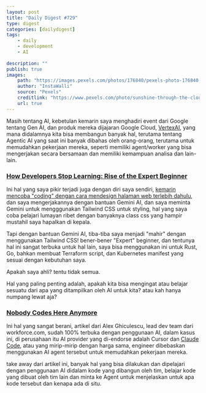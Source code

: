 ```yaml
---
layout: post
title: "Daily Digest #729"
type: digest
categories: [dailydigest]
tags: 
    - daily
    - development
    - AI
    
description: ""
publish: true
images:
    path: "https://images.pexels.com/photos/176840/pexels-photo-176840.jpeg?auto=compress&cs=tinysrgb&w=1260&h=750&dpr=1"
    author: "InstaWalli"
    source: "Pexels"
    creditlink: "https://www.pexels.com/photo/sunshine-through-the-clouds-176840/"
    url: true
---
```


Masih tentang AI, kebetulan kemarin saya menghadiri event dari Google tentang Gen AI, dan produk mereka dijajaran Google Cloud, [VertexAI](https://cloud.google.com/vertex-ai), yang mana didalamnya kita bisa membangun banyak hal, terutama tentang Agentic AI yang saat ini banyak dibahas oleh orang-orang, terutama untuk memudahkan pekerjaan mereka, seperti memiliki agent/worker yang bisa mengerjakan secara bersamaan dan memiliki kemampuan analisa dan lain-lain.

### [How Developers Stop Learning: Rise of the Expert Beginner](https://daedtech.com/how-developers-stop-learning-rise-of-the-expert-beginner/)
Ini hal yang saya pikir terjadi juga dengan diri saya sendiri, [kemarin mencoba "coding" dengan cara mendesign halaman web terlebih dahulu](https://notes.dedenf.com/2025/05/building-site-dengan-ai), dan saya mengerjakannya dengan bantuan Gemini AI, dan saya meminta Gemini untuk mengggunakan Tailwind CSS untuk styling, hal yang saya coba pelajari lumayan ribet dengan banyaknya class css yang hampir mustahil saya hapalkan di kepala.

Tapi dengan bantuan Gemini AI, tiba-tiba saya menjadi "mahir" dengan menggunakan Tailwind CSS! bener-bener "Expert" beginner, dan tentunya hal ini sangat terbuka untuk hal lain, saya bisa menggunakan ini untuk Rust, Go, bahkan membuat Terraform script, dan Kubernetes manifest yang sesuai dengan kebutuhan saya.

Apakah saya ahli? tentu tidak semua.

Hal yang paling penting adalah, apakah kita bisa mengingat atau belajar sesuatu dari apa yang ditampilkan oleh AI untuk kita? atau kah hanya numpang lewat aja?

### [Nobody Codes Here Anymore](https://ghiculescu.substack.com/p/nobody-codes-here-anymore)
Ini hal yang sangat berani, artikel dari Alex Ghiculescu, lead dev team dari workforce.com, sudah 100% terbuka dengan penggunaan AI, dalam kasus ini, di perusahaan itu AI provider yang di-endorse adalah Cursor dan [Claude Code](https://claude.ai/), atau yang mirip-mirip dengan harga sama, engineer dibebaskan menggunakan AI agent tersebut untuk memudahkan pekerjaan mereka.

take away dari artikel ini, banyak hal yang bisa dilakukan dan dipelajari dengan penggunaan AI didalam kode yang dibangun oleh tim, belajar kode yang dibuat oleh tim lain dan minta ke Agent untuk menjelaskan untuk apa kode tersebut dan kenapa ada di situ.

